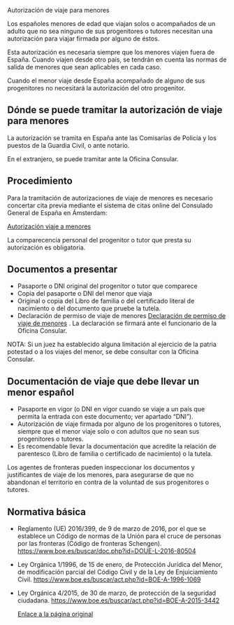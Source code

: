  Autorización de viaje para menores

  Los españoles menores de edad que viajan solos o acompañados de un adulto que no sea ninguno de sus progenitores o tutores necesitan una autorización para viajar firmada por alguno de éstos.

 Esta autorización es necesaria siempre que los menores viajen fuera de España. Cuando viajen desde otro país, se tendrán en cuenta las normas de salida de menores que sean aplicables en cada caso.

 Cuando el menor viaje desde España acompañado de alguno de sus progenitores no necesitará la autorización del otro progenitor.

 Dónde se puede tramitar la autorización de viaje para menores
-------------------------------------------------------------

 La autorización se tramita en España ante las Comisarías de Policía y los puestos de la Guardia Civil, o ante notario.

 En el extranjero, se puede tramitar ante la Oficina Consular. 

 Procedimiento
-------------

 Para la tramitación de autorizaciones de viaje de menores es necesario concertar cita previa mediante el sistema de citas online del Consulado General de España en Ámsterdam:

[Autorización viaje a menores](https://app.bookitit.com/es/hosteds/widgetdefault/2c6277fc2bf43562ccce5c647ff1db4eb#datetime) 

 La comparecencia personal del progenitor o tutor que presta su autorización es obligatoria.

 Documentos a presentar
----------------------

 * Pasaporte o DNI original del progenitor o tutor que comparece
* Copia del pasaporte o DNI del menor que viaja
* Original o copia del Libro de familia o del certificado literal de nacimiento o del documento que pruebe la tutela.
* Declaración de permiso de viaje de menores  [Declaración de permiso de viaje de menores](https://www.exteriores.gob.es/DocumentosAuxiliaresSC/Pa%C3%ADses%20Bajos/AMSTERDAM%20%28C%29/Formulario-permiso-de-viaje-de-menores-%28actualizado%29.pdf) . La declaración se firmará ante el funcionario de la Oficina Consular.

 NOTA: Si un juez ha establecido alguna limitación al ejercicio de la patria potestad o a los viajes del menor, se debe consultar con la Oficina Consular.

 Documentación de viaje que debe llevar un menor español
-------------------------------------------------------

 * Pasaporte en vigor (o DNI en vigor cuando se viaje a un país que permita la entrada con este documento; ver apartado “DNI”).
* Autorización de viaje firmada por alguno de los progenitores o tutores, siempre que el menor viaje solo o con adultos que no sean sus progenitores o tutores.
* Es recomendable llevar la documentación que acredite la relación de parentesco (Libro de familia o certificado de nacimiento) o la tutela.

 Los agentes de fronteras pueden inspeccionar los documentos y justificantes de viaje de los menores, para asegurarse de que no abandonan el territorio en contra de la voluntad de sus progenitores o tutores. 

 Normativa básica
----------------

 * Reglamento (UE) 2016/399, de 9 de marzo de 2016, por el que se establece un Código de normas de la Unión para el cruce de personas por las fronteras (Código de fronteras Schengen). <https://www.boe.es/buscar/doc.php?id=DOUE-L-2016-80504>
* Ley Orgánica 1/1996, de 15 de enero, de Protección Jurídica del Menor, de modificación parcial del Código Civil y de la Ley de Enjuiciamiento Civil. <https://www.boe.es/buscar/act.php?id=BOE-A-1996-1069>
* Ley Orgánica 4/2015, de 30 de marzo, de protección de la seguridad ciudadana. <https://www.boe.es/buscar/act.php?id=BOE-A-2015-3442>

  [Enlace a la página original](https://www.exteriores.gob.es/Consulados/amsterdam/es/ServiciosConsulares/Paginas/index.aspx?scco=Pa%C3%ADses+Bajos&scd=9&scca=Pasaportes%20y%20otros%20documentos&scs=Autorizaci%C3%B3n%20de%20viaje%20para%20menores)